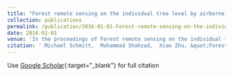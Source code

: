```yaml
---
title: "Forest remote sensing on the individual tree level by airborne millimeter wave SAR"
collection: publications
permalink: /publication/2016-01-01-Forest-remote-sensing-on-the-individual-tree-level-by-airborne-millimeter-wave-SAR
date: 2016-01-01
venue: 'In the proceedings of Forest remote sensing on the individual tree level by airborne millimeter wave SAR'
citation: ' Michael Schmitt,  Muhammad Shahzad,  Xiao Zhu, &quot;Forest remote sensing on the individual tree level by airborne millimeter wave SAR.&quot; In the proceedings of Forest remote sensing on the individual tree level by airborne millimeter wave SAR, 2016.'
---
```

Use [Google Scholar](https://scholar.google.com/scholar?q=Forest+remote+sensing+on+the+individual+tree+level+by+airborne+millimeter+wave+SAR){:target="_blank"} for full citation